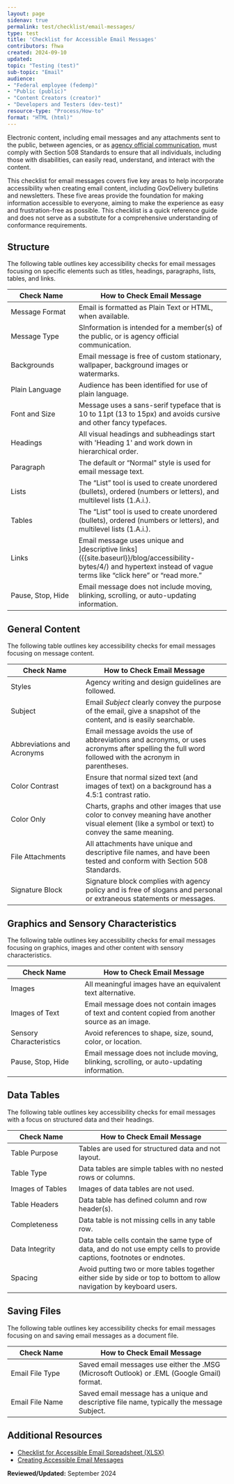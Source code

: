 ```yaml
---
layout: page
sidenav: true
permalink: test/checklist/email-messages/
type: test
title: 'Checklist for Accessible Email Messages'
contributors: fhwa
created: 2024-09-10
updated: 
topic: "Testing (test)"
sub-topic: "Email"
audience:
- "Federal employee (fedemp)"
- "Public (public)"
- "Content Creators (creator)"
- "Developers and Testers (dev-test)"
resource-type: "Process/How-to"
format: "HTML (html)"
---
```

Electronic content, including email messages and any attachments sent to the public, between agencies, or as [agency official communication]({{site.baseurl}}/content/glossary/#agency-official-communications), must comply with Section 508 Standards to ensure that all individuals, including those with disabilities, can easily read, understand, and interact with the content.

This checklist for email messages covers five key areas to help incorporate accessibility when creating email content, including GovDelivery bulletins and newsletters. These five areas provide the foundation for making information accessible to everyone, aiming to make the experience as easy and frustration-free as possible. This checklist is a quick reference guide and does not serve as a substitute for a comprehensive understanding of conformance requirements.

## Structure
The following table outlines key accessibility checks for email messages focusing on specific elements such as titles, headings, paragraphs, lists, tables, and links.

<table class="usa-table usa-table--borderless">
  <thead>
    <tr>
      <th scope="col" style="min-width:140px">Check Name</th>
      <th scope="col">How to Check Email Message</th>
    </tr>
  </thead>
  <tbody>
    <tr>
      <td>Message Format</td>
      <td>Email is formatted as Plain Text or HTML, when available.</td>
    </tr>
    <tr>
      <td>Message Type</td>
      <td>SInformation is intended for a member(s) of the public, or is agency official communication.</td>
    </tr>
    <tr>
      <td>Backgrounds</td>
      <td>Email message is free of custom stationary, wallpaper, background images or watermarks.</td>
    </tr>
    <tr>
      <td>Plain Language</td>
      <td>Audience has been identified for use of plain language.</td>
    </tr>
    <tr>
      <td>Font and Size</td>
      <td>Message uses a sans-serif typeface that is 10 to 11pt (13 to 15px) and avoids cursive and other fancy typefaces.</td>
    </tr>
    <tr>
      <td>Headings</td>
      <td>All visual headings and subheadings start with 'Heading 1' and work down in hierarchical order.</td>
    </tr>
    <tr>
      <td>Paragraph</td>
      <td>The default or “Normal" style is used for email message text.</td>
    </tr>
    <tr>
      <td>Lists</td>
      <td>The “List” tool is used to create unordered (bullets), ordered (numbers or letters), and multilevel lists (1.A.i.).</td>
    </tr>
    <tr>
      <td>Tables</td>
      <td>The “List” tool is used to create unordered (bullets), ordered (numbers or letters), and multilevel lists (1.A.i.).</td>
    </tr>
    <tr>
      <td>Links</td>
      <td>Email message uses unique and ]descriptive links]({{site.baseurl}}/blog/accessibility-bytes/4/) and hypertext instead of vague terms like “click here” or “read more.”</td>
    </tr>
    <tr>
      <td>Pause, Stop, Hide</td>
      <td>Email message does not include moving, blinking, scrolling, or auto-updating information.</td>
    </tr>    
  </tbody>
</table>

## General Content
The following table outlines key accessibility checks for email messages focusing on message content.

<table class="usa-table usa-table--borderless">
  <thead>
    <tr>
      <th scope="col" style="min-width:140px">Check Name</th>
      <th scope="col">How to Check Email Message</th>
    </tr>
  </thead>
  <tbody>
    <tr>
      <td>Styles</td>
      <td>Agency writing and design guidelines are followed.</td>
    </tr>
    <tr>
      <td>Subject</td>
      <td>Email <em>Subject</em> clearly convey the purpose of the email, give a snapshot of the content, and is easily searchable.</td>
    </tr>
    <tr>
      <td>Abbreviations and Acronyms</td>
      <td>Email message avoids the use of abbreviations and acronyms, or uses acronyms after spelling the full word followed with the acronym in parentheses.</td>
    </tr>
    <tr>
      <td>Color Contrast</td>
      <td>Ensure that normal sized text (and images of text) on a background has a 4.5:1 contrast ratio.</td>
    </tr>
    <tr>
      <td>Color Only</td>
      <td>Charts, graphs and other images that use color to convey meaning have another visual element (like a symbol or text) to convey the same meaning.</td>
    </tr>
    <tr>
      <td>File Attachments</td>
      <td>All attachments have unique and descriptive file names, and have been tested and conform with Section 508 Standards.</td>
    </tr>
    <tr>
      <td>Signature Block</td>
      <td>Signature block complies with agency policy and is free of slogans and personal or extraneous statements or messages.</td>
    </tr>
  </tbody>
</table>

## Graphics and Sensory Characteristics
The following table outlines key accessibility checks for email messages focusing on graphics, images and other content with sensory characteristics. 

<table class="usa-table usa-table--borderless">
  <thead>
    <tr>
      <th scope="col" style="min-width:140px">Check Name</th>
      <th scope="col">How to Check Email Message</th>
    </tr>
  </thead>
  <tbody>
    <tr>
      <td>Images</td>
      <td>All meaningful images have an equivalent text alternative.</td>
    </tr>
    <tr>
      <td>Images of Text</td>
      <td>Email message does not contain images of text and content copied from another source as an image.</td>
    </tr>
    <tr>
      <td>Sensory Characteristics</td>
      <td>Avoid references to shape, size, sound, color, or location.</td>
    </tr>
    <tr>
      <td>Pause, Stop, Hide</td>
      <td>Email message does not include moving, blinking, scrolling, or auto-updating information.</td>
    </tr>
  </tbody>
</table>

## Data Tables
The following table outlines key accessibility checks for email messages with a focus on structured data and their headings.

<table class="usa-table usa-table--borderless">
  <thead>
    <tr>
      <th scope="col" style="min-width:140px">Check Name</th>
      <th scope="col">How to Check Email Message</th>
    </tr>
  </thead>
  <tbody>
    <tr>
      <td>Table Purpose</td>
      <td>Tables are used for structured data and not layout. </td>
    </tr>
    <tr>
      <td>Table Type</td>
      <td>Data tables are simple tables with no nested rows or columns.</td>
    </tr>
    <tr>
      <td>Images of Tables</td>
      <td>Images of data tables are not used.</td>
    </tr>
    <tr>
      <td>Table Headers</td>
      <td>Data table has defined column and row header(s).</td>
    </tr>
    <tr>
      <td>Completeness</td>
      <td>Data table is not missing cells in any table row.</td>
    </tr>
    <tr>
      <td>Data Integrity</td>
      <td>Data table cells contain the same type of data, and do not use empty cells to provide captions, footnotes or endnotes.</td>
    </tr>
    <tr>
      <td>Spacing</td>
      <td>Avoid putting two or more tables together either side by side or top to bottom to allow navigation by keyboard users.</td>
    </tr>
  </tbody>
</table>

## Saving Files
The following table outlines key accessibility checks for email messages focusing on and saving email messages as a document file.

<table class="usa-table usa-table--borderless">
  <thead>
    <tr>
      <th scope="col" style="min-width:140px">Check Name</th>
      <th scope="col">How to Check Email Message</th>
    </tr>
  </thead>
  <tbody>
    <tr>
      <td>Email File Type</td>
      <td>Saved email messages use either the .MSG (Microsoft Outlook) or .EML (Google Gmail) format.</td>
    </tr>
    <tr>
      <td>Email File Name</td>
      <td>Saved email message has a unique and descriptive file name, typically the message Subject.</td>
    </tr>
  </tbody>
</table>

## Additional Resources 
* [Checklist for Accessible Email Spreadsheet (XLSX)](https://assets.section508.gov/files/.xlsx)
* [Creating Accessible Email Messages]({{site.baseurl}}/create/email-messages/)

**Reviewed/Updated:** September 2024